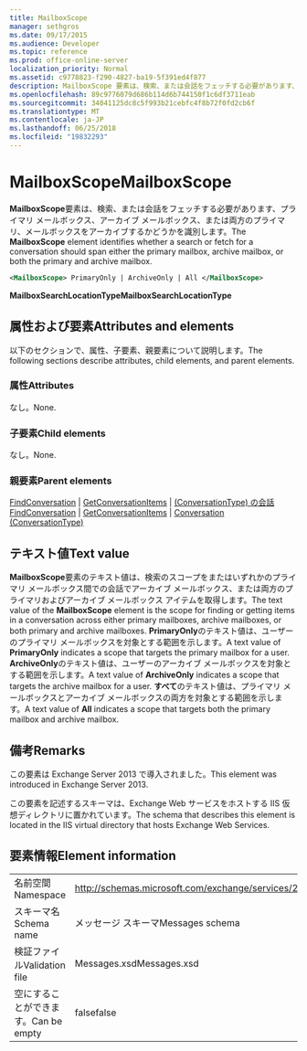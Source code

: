 ```yaml
---
title: MailboxScope
manager: sethgros
ms.date: 09/17/2015
ms.audience: Developer
ms.topic: reference
ms.prod: office-online-server
localization_priority: Normal
ms.assetid: c9778823-f290-4827-ba19-5f391ed4f877
description: MailboxScope 要素は、検索、または会話をフェッチする必要があります、プライマリ メールボックス、アーカイブ メールボックス、または両方のプライマリ、メールボックスをアーカイブするかどうかを識別します。
ms.openlocfilehash: 89c9776079d686b114d6b744150f1c6df3711eab
ms.sourcegitcommit: 34041125dc8c5f993b21cebfc4f8b72f0fd2cb6f
ms.translationtype: MT
ms.contentlocale: ja-JP
ms.lasthandoff: 06/25/2018
ms.locfileid: "19832293"
---
```

# <a name="mailboxscope"></a><span data-ttu-id="023ca-103">MailboxScope</span><span class="sxs-lookup"><span data-stu-id="023ca-103">MailboxScope</span></span>

<span data-ttu-id="023ca-104">**MailboxScope**要素は、検索、または会話をフェッチする必要があります、プライマリ メールボックス、アーカイブ メールボックス、または両方のプライマリ、メールボックスをアーカイブするかどうかを識別します。</span><span class="sxs-lookup"><span data-stu-id="023ca-104">The **MailboxScope** element identifies whether a search or fetch for a conversation should span either the primary mailbox, archive mailbox, or both the primary and archive mailbox.</span></span> 
  
```XML
<MailboxScope> PrimaryOnly | ArchiveOnly | All </MailboxScope>
```

<span data-ttu-id="023ca-105">**MailboxSearchLocationType**</span><span class="sxs-lookup"><span data-stu-id="023ca-105">**MailboxSearchLocationType**</span></span>

## <a name="attributes-and-elements"></a><span data-ttu-id="023ca-106">属性および要素</span><span class="sxs-lookup"><span data-stu-id="023ca-106">Attributes and elements</span></span>

<span data-ttu-id="023ca-107">以下のセクションで、属性、子要素、親要素について説明します。</span><span class="sxs-lookup"><span data-stu-id="023ca-107">The following sections describe attributes, child elements, and parent elements.</span></span>
  
### <a name="attributes"></a><span data-ttu-id="023ca-108">属性</span><span class="sxs-lookup"><span data-stu-id="023ca-108">Attributes</span></span>

<span data-ttu-id="023ca-109">なし。</span><span class="sxs-lookup"><span data-stu-id="023ca-109">None.</span></span>
  
### <a name="child-elements"></a><span data-ttu-id="023ca-110">子要素</span><span class="sxs-lookup"><span data-stu-id="023ca-110">Child elements</span></span>

<span data-ttu-id="023ca-111">なし。</span><span class="sxs-lookup"><span data-stu-id="023ca-111">None.</span></span>
  
### <a name="parent-elements"></a><span data-ttu-id="023ca-112">親要素</span><span class="sxs-lookup"><span data-stu-id="023ca-112">Parent elements</span></span>

<span data-ttu-id="023ca-113">[FindConversation](findconversation.md) | [GetConversationItems](getconversationitems.md) | [(ConversationType) の会話](conversation-conversationtype.md)</span><span class="sxs-lookup"><span data-stu-id="023ca-113">[FindConversation](findconversation.md) | [GetConversationItems](getconversationitems.md) | [Conversation (ConversationType)](conversation-conversationtype.md)</span></span>
  
## <a name="text-value"></a><span data-ttu-id="023ca-114">テキスト値</span><span class="sxs-lookup"><span data-stu-id="023ca-114">Text value</span></span>

<span data-ttu-id="023ca-115">**MailboxScope**要素のテキスト値は、検索のスコープをまたはいずれかのプライマリ メールボックス間での会話でアーカイブ メールボックス、または両方のプライマリおよびアーカイブ メールボックス アイテムを取得します。</span><span class="sxs-lookup"><span data-stu-id="023ca-115">The text value of the **MailboxScope** element is the scope for finding or getting items in a conversation across either primary mailboxes, archive mailboxes, or both primary and archive mailboxes.</span></span> <span data-ttu-id="023ca-116">**PrimaryOnly**のテキスト値は、ユーザーのプライマリ メールボックスを対象とする範囲を示します。</span><span class="sxs-lookup"><span data-stu-id="023ca-116">A text value of **PrimaryOnly** indicates a scope that targets the primary mailbox for a user.</span></span> <span data-ttu-id="023ca-117">**ArchiveOnly**のテキスト値は、ユーザーのアーカイブ メールボックスを対象とする範囲を示します。</span><span class="sxs-lookup"><span data-stu-id="023ca-117">A text value of **ArchiveOnly** indicates a scope that targets the archive mailbox for a user.</span></span> <span data-ttu-id="023ca-118">**すべて**のテキスト値は、プライマリ メールボックスとアーカイブ メールボックスの両方を対象とする範囲を示します。</span><span class="sxs-lookup"><span data-stu-id="023ca-118">A text value of **All** indicates a scope that targets both the primary mailbox and archive mailbox.</span></span> 
  
## <a name="remarks"></a><span data-ttu-id="023ca-119">備考</span><span class="sxs-lookup"><span data-stu-id="023ca-119">Remarks</span></span>

<span data-ttu-id="023ca-120">この要素は Exchange Server 2013 で導入されました。</span><span class="sxs-lookup"><span data-stu-id="023ca-120">This element was introduced in Exchange Server 2013.</span></span>
  
<span data-ttu-id="023ca-121">この要素を記述するスキーマは、Exchange Web サービスをホストする IIS 仮想ディレクトリに置かれています。</span><span class="sxs-lookup"><span data-stu-id="023ca-121">The schema that describes this element is located in the IIS virtual directory that hosts Exchange Web Services.</span></span>
  
## <a name="element-information"></a><span data-ttu-id="023ca-122">要素情報</span><span class="sxs-lookup"><span data-stu-id="023ca-122">Element information</span></span>

|||
|:-----|:-----|
|<span data-ttu-id="023ca-123">名前空間</span><span class="sxs-lookup"><span data-stu-id="023ca-123">Namespace</span></span>  <br/> |http://schemas.microsoft.com/exchange/services/2006/messages  <br/> |
|<span data-ttu-id="023ca-124">スキーマ名</span><span class="sxs-lookup"><span data-stu-id="023ca-124">Schema name</span></span>  <br/> |<span data-ttu-id="023ca-125">メッセージ スキーマ</span><span class="sxs-lookup"><span data-stu-id="023ca-125">Messages schema</span></span>  <br/> |
|<span data-ttu-id="023ca-126">検証ファイル</span><span class="sxs-lookup"><span data-stu-id="023ca-126">Validation file</span></span>  <br/> |<span data-ttu-id="023ca-127">Messages.xsd</span><span class="sxs-lookup"><span data-stu-id="023ca-127">Messages.xsd</span></span>  <br/> |
|<span data-ttu-id="023ca-128">空にすることができます。</span><span class="sxs-lookup"><span data-stu-id="023ca-128">Can be empty</span></span>  <br/> |<span data-ttu-id="023ca-129">false</span><span class="sxs-lookup"><span data-stu-id="023ca-129">false</span></span>  <br/> |
   

